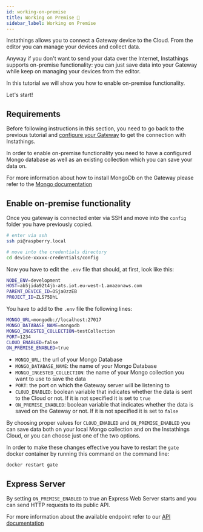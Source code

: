 ```yaml
---
id: working-on-premise
title: Working on Premise 🍃
sidebar_label: Working on Premise
---
```

Instathings allows you to connect a Gateway device to the Cloud. From the editor you can manage your devices and collect data. 

Anyway if you don't want to send your data over the Internet, Instathings supports on-premise functionality: you can just save data into your Gateway while keep on managing your devices from the editor.

In this tutorial we will show you how to enable on-premise functionality.

Let's start!

## Requirements
Before following instructions in this section, you need to go back to the previous tutorial and <a href="/docs/guides/gateway-setup.html" target="_blank" class="external-link">configure your Gateway</a> to get the connection with Instathings. 

In order to enable on-premise functionality you need to have a configured Mongo database as well as an existing collection which you can save your data on.

For more information about how to install MongoDb on the Gateway please refer to the <a href="https://docs.mongodb.com/manual/installation/" target="_blank" class="external-link">Mongo documentation</a>

## Enable on-premise functionality
Once you gateway is connected enter via SSH and move into the `config` folder you have previously copied.

```bash
# enter via ssh
ssh pi@raspberry.local

# move into the credentials directory
cd device-xxxxx-credentials/config
```
Now you have to edit the `.env` file that should, at first, look like this:

```bash
NODE_ENV=development
HOST=ab5jida92t4jb-ats.iot.eu-west-1.amazonaws.com
PARENT_DEVICE_ID=OSja0zzEB
PROJECT_ID=ZLS75DhL
```
You have to add to the `.env` file the following lines:

```bash
MONGO_URL=mongodb://localhost:27017
MONGO_DATABASE_NAME=mongodb
MONGO_INGESTED_COLLECTION=testCollection
PORT=1234
CLOUD_ENABLED=false
ON_PREMISE_ENABLED=true
```
* `MONGO_URL`: the url of your Mongo Database
* `MONGO_DATABASE_NAME`: the name of your Mongo Database
* `MONGO_INGESTED_COLLECTION`: the name of your Mongo collection you want to use to save the data
* `PORT`: the port on which the Gateway server will be listening to
* `CLOUD_ENABLED`: boolean variable that indicates whether the data is sent to the Cloud or not. If it is not specified it is set to `true` 
* `ON_PREMISE_ENABLED`: boolean variable that indicates whether the data is saved on the Gateway or not. If it is not specified it is set to `false` 

By choosing proper values for `CLOUD_ENABLED` and `ON_PREMISE_ENABLED` you can save data both on your local Mongo collection and on the Instathings Cloud, or you can choose just one of the two options.

In order to make these changes effective you have to restart the `gate` docker container by running this command on the command line:

```bash
docker restart gate
```

## Express Server

By setting `ON_PREMISE_ENABLED` to true an Express Web Server starts and you can send HTTP requests to its public API. 

For more information about the available endpoint refer to our <a href="https://developers.instathings.io" target="_blank" class="external-link">API documentation</a>